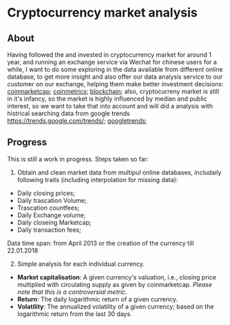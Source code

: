 # Cryptocurrency market analysis
## About

Having followed the and invested in cryptocurrency market for around 1 year, and running an exchange service via Wechat for chinese users for a while, I want to do some exploring in the data available from different online database, to get more insight and also offer our data analysis service to our customer on our exchange, helping them make better investment decisions:
[coinmarketcap](https://coinmarketcap.com);
[coinmetrics](https://coinmetrics.io/);
[blockchain](https://blockchain.info/charts);
also, cryptocurreny market is still in it's infancy, so the market is highly influenced by median and public interest, so we want to take that into account and will did a analysis with histrical searching data from google trends
https://trends.google.com/trends/;
[googletrends](https://trends.google.com/trends/);

## Progress
This is still a work in progress. Steps taken so far:
1. Obtain and clean market data from multipul online databases, includaily following traits (including interpolation for missing data):

  - Daily closing prices;
  - Daily trascation Volume;
  - Trascation countfees;
  - Daily Exchange volume;
  - Daily closeing Marketcap;
  - Daily transaction fees;



Data time span: from April 2013 or the creation of the currency till 22.01.2018

2. Simple analysis for each individual currency.
  - **Market capitalisation**: A given currency's valuation, i.e., closing price multiplied with circulating supply as given by coinmarketcap. *Please note that this is a controversial metric.*
  - **Return**: The daily logarithmic return of a given currency.
  - **Volatility**: The annualized volatility of a given currency; based on the logarithmic return from the last 30 days.
